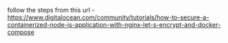 follow the steps from this url - https://www.digitalocean.com/community/tutorials/how-to-secure-a-containerized-node-js-application-with-nginx-let-s-encrypt-and-docker-compose
